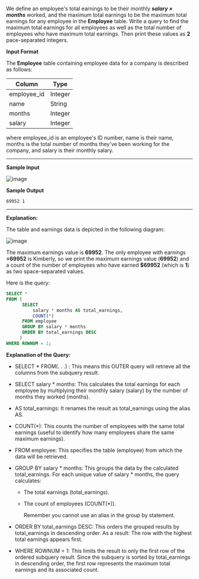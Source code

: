 We define an employee's total earnings to be their monthly *__salary $`\times`$ months__*  worked, and the maximum total earnings to be the maximum total earnings for any employee in the __Employee__ table. Write a query to find the maximum total earnings for all employees as well as the total number of employees who have maximum total earnings. Then print these values as __2__ pace-separated integers.

__Input Format__

The  __Employee__ table containing employee data for a company is described as follows:

|Column        | Type                     
|------------  | ---------
|employee_id   | Integer
|name          | String
|months        | Integer
|salary        | Integer

where employee_id is an employee's ID number, name is their name, months is the total number of months they've been working for the company, and salary is their monthly salary.

-------------------------------

__Sample Input__

![image](https://github.com/user-attachments/assets/44805a88-f26d-47ee-ab7c-4086a283e67b)


__Sample Output__
```
69952 1
```
-----------------------------------

__Explanation:__

The table and earnings data is depicted in the following diagram:

![image](https://github.com/user-attachments/assets/e2d7ec85-0dd5-4f35-bc1a-586dfebbf00b)

The maximum earnings value is **69952**. The only employee with earnings **=69952** is Kimberly, so we print the maximum earnings value (**69952**) and a count of the number of employees who have earned **$69952** (which is **1**) as two space-separated values.

Here is the query:
```SQL
SELECT *
FROM (
      SELECT
          salary * months AS total_earnings,
          COUNT(*)
      FROM employee
      GROUP BY salary * months
      ORDER BY total_earnings DESC
     )
WHERE ROWNUM = 1;
```

**Explanation of the Query:**

- SELECT * FROM(. . .) : This means this OUTER query will retrieve all the columns from the subquery result.

- SELECT salary * months: This calculates the total earnings for each employee by multiplying their monthly salary (salary) by the number of months they worked (months).

- AS total_earnings: It renames the result as total_earnings using the alias AS.

- COUNT(*): This counts the number of employees with the same total earnings (useful to identify how many employees share the same maximum earnings).

- FROM employee: This specifies the table (employee) from which the data will be retrieved.

- GROUP BY salary * months: This groups the data by the calculated total_earnings. For each unique value of salary * months, the query calculates:
  
   - The total earnings (total_earnings).
   - The count of employees (COUNT(*)).

       Remember you cannot use an alias in the group by statement.

- ORDER BY total_earnings DESC: This orders the grouped results by total_earnings in descending order. As a result: The row with the highest total earnings appears first.

- WHERE ROWNUM = 1: This limits the result to only the first row of the ordered subquery result. Since the subquery is sorted by total_earnings in descending order, the first row represents the maximum total earnings and its associated count.
